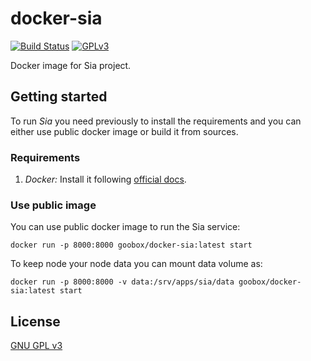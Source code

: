 # docker-sia
[![Build Status](https://travis-ci.org/GooBox/docker-sia.svg?branch=master)](https://travis-ci.org/GooBox/docker-sia)
[![GPLv3](https://img.shields.io/badge/license-GPLv3-blue.svg)](https://www.gnu.org/copyleft/gpl.html)

Docker image for Sia project.

## Getting started
To run _Sia_ you need previously to install the requirements and you can either use public docker image or build it 
from sources.

### Requirements
1. *Docker:* Install it following [official docs](https://docs.docker.com/engine/installation/).

### Use public image
You can use public docker image to run the Sia service:

    docker run -p 8000:8000 goobox/docker-sia:latest start
    
To keep node your node data you can mount data volume as:

    docker run -p 8000:8000 -v data:/srv/apps/sia/data goobox/docker-sia:latest start

## License

[GNU GPL v3](https://github.com/GooBox/docker-sia/blob/master/LICENSE)
